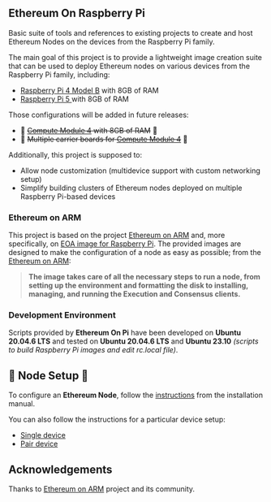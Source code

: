 ## Ethereum On Raspberry Pi

Basic suite of tools and references to existing projects to create and host Ethereum Nodes on the devices from the Raspberry Pi family.

The main goal of this project is to provide a lightweight image creation suite that can be used to deploy Ethereum nodes on various devices from the Raspberry Pi family, including:

- [Raspberry Pi 4 Model B](https://www.raspberrypi.com/products/raspberry-pi-4-model-b/) with 8GB of RAM
- [Raspberry Pi 5 ](https://www.raspberrypi.com/products/raspberry-pi-5/) with 8GB of RAM

Those configurations will be added in future releases:
- 🚧 ~~[Compute Module 4](https://www.raspberrypi.com/products/compute-module-4/) with 8GB of RAM~~ 🚧 
- 🚧 ~~Multiple carrier boards for [Compute Module 4](https://www.raspberrypi.com/products/compute-module-4)~~ 🚧 

Additionally, this project is supposed to:

- Allow node customization (multidevice support with custom networking setup)
- Simplify building clusters of Ethereum nodes deployed on multiple Raspberry Pi-based devices

### Ethereum on ARM

This project is based on the project [Ethereum on ARM](https://github.com/EOA-Blockchain-Labs/ethereumonarm) and, more specifically, on [EOA image for Raspberry Pi](https://ethereumonarm-my.sharepoint.com/:u:/p/dlosada/Ec_VmUvr80VFjf3RYSU-NzkBmj2JOteDECj8Bibde929Gw?download=1). The provided images are designed to make the configuration of a node as easy as possible; from the [Ethereum on ARM](https://github.com/EOA-Blockchain-Labs/ethereumonarm):

> **The image takes care of all the necessary steps to run a node, from setting up the environment and formatting the disk to installing, managing, and running the Execution and Consensus clients.**

### Development Environment

Scripts provided by **Ethereum On Pi** have been developed on **Ubuntu 20.04.6 LTS** and tested on **Ubuntu 20.04.6 LTS** and **Ubuntu 23.10** _(scripts to build Raspberry Pi images and edit rc.local file)_.

## 🚀 Node Setup 🚀

To configure an **Ethereum Node**, follow the [instructions](https://web3-pi.github.io/setup-guide/) from the installation manual.

You can also follow the instructions for a particular device setup:

- [Single device](https://web3-pi.github.io/setup-guide/GetStart/single-device/)
- [Pair device](https://web3-pi.github.io/setup-guide/GetStart/pair-devices/)


## Acknowledgements
Thanks to [Ethereum on ARM](https://github.com/EOA-Blockchain-Labs/ethereumonarm) project and its community.

